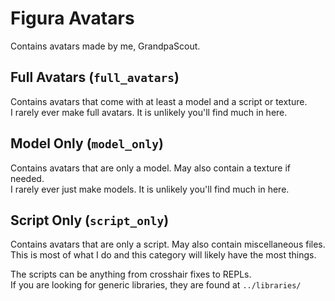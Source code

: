 # Figura Avatars
Contains avatars made by me, GrandpaScout.

## Full Avatars (`full_avatars`)
Contains avatars that come with at least a model and a script or texture.  
I rarely ever make full avatars. It is unlikely you'll find much in here.

## Model Only (`model_only`)
Contains avatars that are only a model. May also contain a texture if needed.  
I rarely ever just make models. It is unlikely you'll find much in here.

## Script Only (`script_only`)
Contains avatars that are only a script. May also contain miscellaneous files.  
This is most of what I do and this category will likely have the most things.

The scripts can be anything from crosshair fixes to REPLs.  
If you are looking for generic libraries, they are found at `../libraries/`
